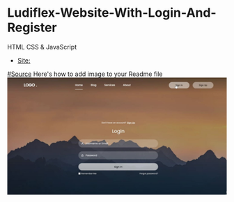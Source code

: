 # Ludiflex-Website-With-Login-And-Register
HTML CSS &amp; JavaScript


- [Site:](https://shadowsilver07.github.io/Ludiflex-Website-With-Login-And-Register/)

[#Source](https://www.youtube.com/watch?v=zi3tKRp0fIY)
Here's how to add image to your Readme file
![plot](./Resources/Screenshot.JPG)
